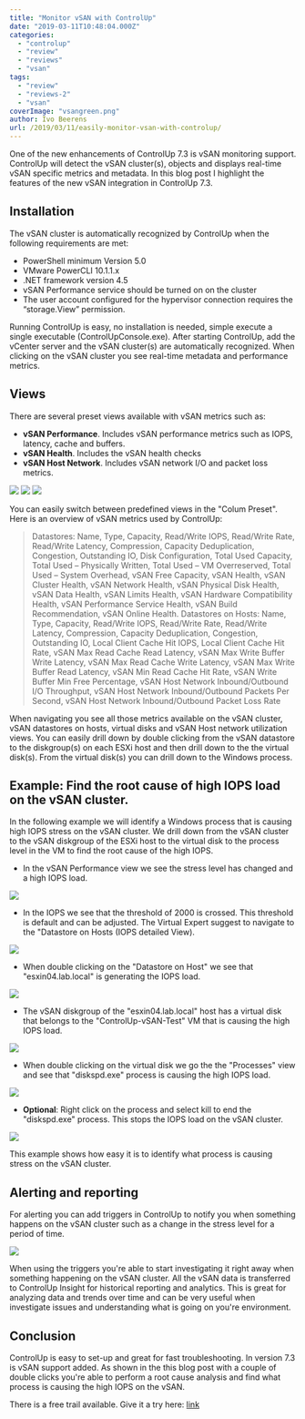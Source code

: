 ```yaml
---
title: "Monitor vSAN with ControlUp"
date: "2019-03-11T10:48:04.000Z"
categories: 
  - "controlup"
  - "review"
  - "reviews"
  - "vsan"
tags: 
  - "review"
  - "reviews-2"
  - "vsan"
coverImage: "vsangreen.png"
author: Ivo Beerens
url: /2019/03/11/easily-monitor-vsan-with-controlup/
---
```


One of the new enhancements of ControlUp 7.3 is vSAN monitoring support. ControlUp will detect the vSAN cluster(s), objects and displays real-time vSAN specific metrics and metadata. In this blog post I highlight the features of the new vSAN integration in ControlUp 7.3.

## **Installation**

The vSAN cluster is automatically recognized by ControlUp when the following requirements are met:

- PowerShell minimum Version 5.0
- VMware PowerCLI 10.1.1.x
- .NET framework version 4.5
- vSAN Performance service should be turned on on the cluster
- The user account configured for the hypervisor connection requires the “storage.View” permission.

Running ControlUp is easy, no installation is needed, simple execute a single executable (ControlUpConsole.exe). After starting ControlUp, add the vCenter server and the vSAN cluster(s) are automatically recognized. When clicking on the vSAN cluster you see real-time metadata and performance metrics.

## **Views**

There are several preset views available with vSAN metrics such as:

- **vSAN Performance**. Includes vSAN performance metrics such as IOPS, latency, cache and buffers.
- **vSAN Health**. Includes the vSAN health checks
- **vSAN Host Network**. Includes vSAN network I/O and packet loss metrics.

[![](images/health-300x168.png)](images/health.png) [![](images/vSAN-Host-Network-300x169.png)](/images//vSAN-Host-Network.png) [![](images/vsangreen-300x168.png)](/images/vsangreen.png)

You can easily switch between predefined views in the "Colum Preset". Here is an overview of vSAN metrics used by ControlUp:

>Datastores: Name, Type, Capacity, Read/Write IOPS, Read/Write Rate, Read/Write Latency, Compression, Capacity Deduplication, Congestion, Outstanding IO, Disk Configuration, Total Used Capacity, Total Used – Physically Written, Total Used – VM Overreserved, Total Used – System Overhead, vSAN Free Capacity, vSAN Health, vSAN Cluster Health, vSAN Network Health, vSAN Physical Disk Health, vSAN Data Health, vSAN Limits Health, vSAN Hardware Compatibility Health, vSAN Performance Service Health, vSAN Build Recommendation, vSAN Online Health.
Datastores on Hosts: Name, Type, Capacity, Read/Write IOPS, Read/Write Rate, Read/Write Latency, Compression, Capacity Deduplication, Congestion, Outstanding IO, Local Client Cache Hit IOPS, Local Client Cache Hit Rate, vSAN Max Read Cache Read Latency, vSAN Max Write Buffer Write Latency, vSAN Max Read Cache Write Latency, vSAN Max Write Buffer Read Latency, vSAN Min Read Cache Hit Rate, vSAN Write Buffer Min Free Percentage, vSAN Host Network Inbound/Outbound I/O Throughput, vSAN Host Network Inbound/Outbound Packets Per Second, vSAN Host Network Inbound/Outbound Packet Loss Rate

When navigating you see all those metrics available on the vSAN cluster, vSAN datastores on hosts, virtual disks and vSAN Host network utilization views. You can easily drill down by double clicking from the vSAN datastore to the diskgroup(s) on each ESXi host and then drill down to the the virtual disk(s). From the virtual disk(s) you can drill down to the Windows process.

## **Example: Find the root cause of high IOPS load on the vSAN cluster.**

In the following example we will identify a Windows process that is causing high IOPS stress on the vSAN cluster. We drill down from the vSAN cluster to the vSAN diskgroup of the ESXi host to the virtual disk to the process level in the VM to find the root cause of the high IOPS.

- In the vSAN Performance view we see the stress level has changed and a high IOPS load.

[![](images/1-300x169.png)](images/1.png)

- In the IOPS we see that the threshold of 2000 is crossed. This threshold is default and can be adjusted. The Virtual Expert suggest to navigate to the "Datastore on Hosts (IOPS detailed View).

[![](images/2a-300x169.png)](images/2a.png)

- When double clicking on the "Datastore on Host" we see that "esxin04.lab.local" is generating the IOPS load.

[![](images/3a-300x169.png)](images/3a.png)

- The vSAN diskgroup of the "esxin04.lab.local" host has a virtual disk that belongs to the "ControlUp-vSAN-Test" VM that is causing the high IOPS load.

[![](images/4-1-300x169.png)](images/4-1.png)

- When double clicking on the virtual disk we go the the "Processes" view and see that "diskspd.exe" process is causing the high IOPS load.

[![](images/6-300x168.png)](images/6.png)

- **Optional**: Right click on the process and select kill to end the "diskspd.exe" process. This stops the IOPS load on the vSAN cluster.

[![](images/kill-300x149.png)](images/kill.png)

This example shows how easy it is to identify what process is causing stress on the vSAN cluster.

## **Alerting and reporting**

For alerting you can add triggers in ControlUp to notify you when something happens on the vSAN cluster such as a change in the stress level for a period of time.

[![](images/vsantrigger-300x199.png)](images/vsantrigger.png)

When using the triggers you're able to start investigating it right away when something happening on the vSAN cluster. All the vSAN data is transferred to ControlUp Insight for historical reporting and analytics. This is great for analyzing data and trends over time and can be very useful when investigate issues and understanding what is going on you're environment.

## **Conclusion**

ControlUp is easy to set-up and great for fast troubleshooting. In version 7.3 is vSAN support added. As shown in the this blog post with a couple of double clicks you're able to perform a root cause analysis and find what process is causing the high IOPS on the vSAN.

There is a free trail available. Give it a try here: [link](https://www.controlup.com/)